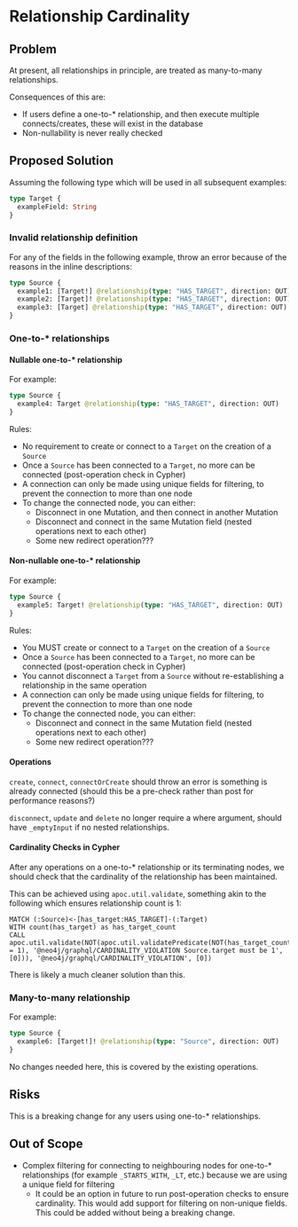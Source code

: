 # Relationship Cardinality

## Problem

At present, all relationships in principle, are treated as many-to-many relationships.

Consequences of this are:

* If users define a one-to-* relationship, and then execute multiple connects/creates, these will exist in the database
* Non-nullability is never really checked

## Proposed Solution

Assuming the following type which will be used in all subsequent examples:

```graphql
type Target {
  exampleField: String
}
```

### Invalid relationship definition

For any of the fields in the following example, throw an error because of the reasons in the inline descriptions:

```graphql
type Source {
  example1: [Target!] @relationship(type: "HAS_TARGET", direction: OUT) # If there are no relationships, then should always be empty array and not null
  example2: [Target]! @relationship(type: "HAS_TARGET", direction: OUT) # This suggests a relationship with no target node
  example3: [Target] @relationship(type: "HAS_TARGET", direction: OUT) # This is a combination of both of the above problems
}
```

### One-to-* relationships

#### Nullable one-to-* relationship

For example:

```graphql
type Source {
  example4: Target @relationship(type: "HAS_TARGET", direction: OUT)
}
```

Rules:

* No requirement to create or connect to a `Target` on the creation of a `Source`
* Once a `Source` has been connected to a `Target`, no more can be connected (post-operation check in Cypher)
* A connection can only be made using unique fields for filtering, to prevent the connection to more than one node
* To change the connected node, you can either:
  * Disconnect in one Mutation, and then connect in another Mutation
  * Disconnect and connect in the same Mutation field (nested operations next to each other)
  * Some new redirect operation???

#### Non-nullable one-to-* relationship

For example:

```graphql
type Source {
  example5: Target! @relationship(type: "HAS_TARGET", direction: OUT)
}
```

Rules:

* You MUST create or connect to a `Target` on the creation of a `Source`
* Once a `Source` has been connected to a `Target`, no more can be connected (post-operation check in Cypher)
* You cannot disconnect a `Target` from a `Source` without re-establishing a relationship in the same operation
* A connection can only be made using unique fields for filtering, to prevent the connection to more than one node
* To change the connected node, you can either:
  * Disconnect and connect in the same Mutation field (nested operations next to each other)
  * Some new redirect operation???

#### Operations

`create`, `connect`, `connectOrCreate` should throw an error is something is already connected (should this be a pre-check rather than post for performance reasons?)

`disconnect`, `update` and `delete` no longer require a where argument, should have `_emptyInput` if no nested relationships.

#### Cardinality Checks in Cypher

After any operations on a one-to-* relationship or its terminating nodes, we should check that the cardinality of the relationship has been maintained.

This can be achieved using `apoc.util.validate`, something akin to the following which ensures relationship count is 1:

```cypher
MATCH (:Source)<-[has_target:HAS_TARGET]-(:Target)
WITH count(has_target) as has_target_count
CALL apoc.util.validate(NOT(apoc.util.validatePredicate(NOT(has_target_count = 1), '@neo4j/graphql/CARDINALITY_VIOLATION Source.target must be 1', [0])), '@neo4j/graphql/CARDINALITY_VIOLATION', [0])
```

There is likely a much cleaner solution than this.

### Many-to-many relationship

For example:

```graphql
type Source {
  example6: [Target!]! @relationship(type: "Source", direction: OUT)
}
```

No changes needed here, this is covered by the existing operations.

## Risks

This is a breaking change for any users using one-to-* relationships.

## Out of Scope

* Complex filtering for connecting to neighbouring nodes for one-to-* relationships (for example `_STARTS_WITH`, `_LT`, etc.) because we are using a unique field for filtering
  *  It could be an option in future to run post-operation checks to ensure cardinality. This would add support for filtering on non-unique fields. This could be added without being a breaking change.
